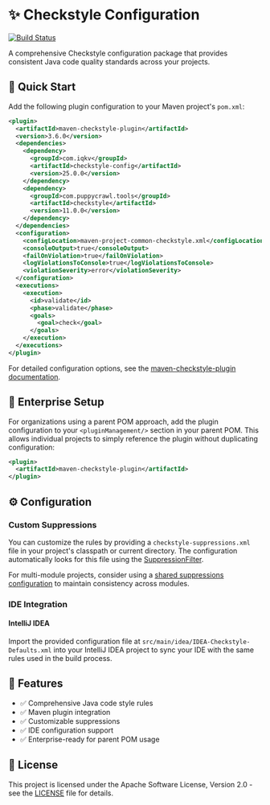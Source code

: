 # ✨ Checkstyle Configuration

[![Build Status](https://know-how.run/api/badges/dimdnk/checkstyle-config/status.svg)](https://know-how.run/dimdnk/checkstyle-config)

A comprehensive Checkstyle configuration package that provides consistent Java code quality standards across your projects.

## 🚀 Quick Start

Add the following plugin configuration to your Maven project's `pom.xml`:
```xml
<plugin>
  <artifactId>maven-checkstyle-plugin</artifactId>
  <version>3.6.0</version>
  <dependencies>
    <dependency>
      <groupId>com.iqkv</groupId>
      <artifactId>checkstyle-config</artifactId>
      <version>25.0.0</version>
    </dependency>
    <dependency>
      <groupId>com.puppycrawl.tools</groupId>
      <artifactId>checkstyle</artifactId>
      <version>11.0.0</version>
    </dependency>
  </dependencies>
  <configuration>
    <configLocation>maven-project-common-checkstyle.xml</configLocation>
    <consoleOutput>true</consoleOutput>
    <failOnViolation>true</failOnViolation>
    <logViolationsToConsole>true</logViolationsToConsole>
    <violationSeverity>error</violationSeverity>
  </configuration>
  <executions>
    <execution>
      <id>validate</id>
      <phase>validate</phase>
      <goals>
        <goal>check</goal>
      </goals>
    </execution>
  </executions>
</plugin>
```
For detailed configuration options, see the [maven-checkstyle-plugin documentation](https://maven.apache.org/plugins/maven-checkstyle-plugin/check-mojo.html).

## 🎯 Enterprise Setup

For organizations using a parent POM approach, add the plugin configuration to your `<pluginManagement/>` section in your parent POM. This allows individual projects to simply reference the plugin without duplicating configuration:
```xml
<plugin>
  <artifactId>maven-checkstyle-plugin</artifactId>
</plugin>
```
## ⚙️ Configuration

### Custom Suppressions

You can customize the rules by providing a `checkstyle-suppressions.xml` file in your project's classpath or current directory. The configuration automatically looks for this file using the [SuppressionFilter](http://checkstyle.sourceforge.net/config_filters.html#SuppressionFilter).

For multi-module projects, consider using a [shared suppressions configuration](http://stackoverflow.com/a/19690484/1659929) to maintain consistency across modules.

### IDE Integration

#### IntelliJ IDEA
Import the provided configuration file at `src/main/idea/IDEA-Checkstyle-Defaults.xml` into your IntelliJ IDEA project to sync your IDE with the same rules used in the build process.

## 📝 Features

- ✅ Comprehensive Java code style rules
- ✅ Maven plugin integration
- ✅ Customizable suppressions
- ✅ IDE configuration support
- ✅ Enterprise-ready for parent POM usage

## 📄 License

This project is licensed under the Apache Software License, Version 2.0 - see the [LICENSE](LICENSE) file for details.
